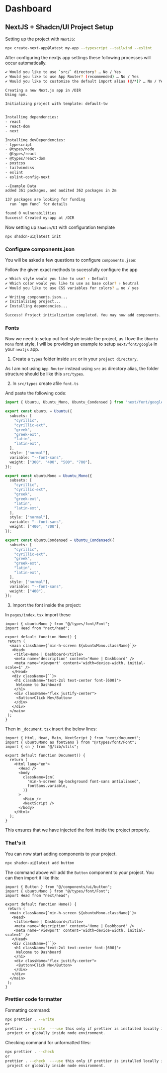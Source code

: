 # Dashboard

## NextJS + Shadcn/UI Project Setup

Setting up the project with `NextJS`:

```sh
npx create-next-app@latest my-app --typescript --tailwind --eslint
```

After configuring the nextjs app settings these following processes will occur automatically.

```sh
✔ Would you like to use `src/` directory? … No / Yes
✔ Would you like to use App Router? (recommended) … No / Yes
✔ Would you like to customize the default import alias (@/*)? … No / Yes

Creating a new Next.js app in /DIR
Using npm.

Initializing project with template: default-tw 


Installing dependencies:
- react
- react-dom
- next

Installing devDependencies:
- typescript
- @types/node
- @types/react
- @types/react-dom
- postcss
- tailwindcss
- eslint
- eslint-config-next

--Example Data
added 361 packages, and audited 362 packages in 2m

137 packages are looking for funding
  run `npm fund` for details

found 0 vulnerabilities
Success! Created my-app at /DIR
```

Now setting up `Shadcn/UI` with configuration template

```sh
npx shadcn-ui@latest init
```

### Configure components.json

You will be asked a few questions to configure `components.json`:

Follow the given exact methods to sucessfully configure the app

```sh
✔ Which style would you like to use? › Default
✔ Which color would you like to use as base color? › Neutral
✔ Would you like to use CSS variables for colors? … no / yes

✔ Writing components.json...
✔ Initializing project...
✔ Installing dependencies...

Success! Project initialization completed. You may now add components.
```

### Fonts

Now we need to setup out font style inside the project, as I love the `Ubuntu Mono` font style, I will be providing an example to setup `next/font/google` in your `nextjs` app.

1. Create a `types` folder inside `src` or in your `project directory`.

As I am not using `App Router` instead using `src` as directory alias, the folder structure should be like this `src/types`.

2. In `src/types` create afile `font.ts`

And paste the following code:

```ts
import { Ubuntu, Ubuntu_Mono, Ubuntu_Condensed } from "next/font/google";

export const ubuntu = Ubuntu({
  subsets: [
    "cyrillic",
    "cyrillic-ext",
    "greek",
    "greek-ext",
    "latin",
    "latin-ext",
  ],
  style: ["normal"],
  variable: "--font-sans",
  weight: ["300", "400", "500", "700"],
});

export const ubuntuMono = Ubuntu_Mono({
  subsets: [
    "cyrillic",
    "cyrillic-ext",
    "greek",
    "greek-ext",
    "latin",
    "latin-ext",
  ],
  style: ["normal"],
  variable: "--font-sans",
  weight: ["400", "700"],
});

export const ubuntuCondensed = Ubuntu_Condensed({
  subsets: [
    "cyrillic",
    "cyrillic-ext",
    "greek",
    "greek-ext",
    "latin",
    "latin-ext",
  ],
  style: ["normal"],
  variable: "--font-sans",
  weight: ["400"],
});

```

3. Import the font inside the project:

In `pages/index.tsx` import these

```tsx
import { ubuntuMono } from "@/types/font/Font";
import Head from "next/head";

export default function Home() {
 return (
  <main className={`min-h-screen ${ubuntuMono.className}`}>
   <Head>
    <title>Home | Dashboard</title>
    <meta name='description' content='Home | Dashboard' />
    <meta name='viewport' content='width=device-width, initial-scale=1' />
   </Head>
   <div className={``}>
    <h1 className='text-2xl text-center font-[600]'>
     Welcome to Dashboard
    </h1>
    <div className="flex justify-center">
     <Button>Click Me</Button>
    </div>
   </div>
  </main>
 );
}

```

Then in `_document.tsx` insert the below lines:

```tsx
import { Html, Head, Main, NextScript } from "next/document";
import { ubuntuMono as fontSans } from "@/types/font/Font";
import { cn } from "@/lib/utils";

export default function Document() {
  return (
    <Html lang="en">
      <Head />
      <body
        className={cn(
          "min-h-screen bg-background font-sans antialiased",
          fontSans.variable,
        )}
      >
        <Main />
        <NextScript />
      </body>
    </Html>
  );
}

```

This ensures that we have injected the font inside the project properly.

### That's it

You can now start adding components to your project.

```sh
npx shadcn-ui@latest add button
```

The command above will add the `Button` component to your project. You can then import it like this:

```tsx
import { Button } from "@/components/ui/button";
import { ubuntuMono } from "@/types/font/Font";
import Head from "next/head";

export default function Home() {
 return (
  <main className={`min-h-screen ${ubuntuMono.className}`}>
   <Head>
    <title>Home | Dashboard</title>
    <meta name='description' content='Home | Dashboard' />
    <meta name='viewport' content='width=device-width, initial-scale=1' />
   </Head>
   <div className={``}>
    <h1 className='text-2xl text-center font-[600]'>
     Welcome to Dashboard
    </h1>
    <div className="flex justify-center">
     <Button>Click Me</Button>
    </div>
   </div>
  </main>
 );
}

```

### Prettier code formatter

Formatting command:

```sh
npx prettier . --write
or
prettier . --write  ---use this only if prettier is installed locally inside the
 project or globally inside node environment.
```

Checking command for unformatted files:

```sh
npx prettier . --check
or
prettier . --check  ---use this only if prettier is installed locally inside the
 project or globally inside node environment.
```
